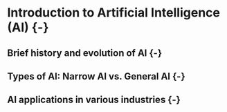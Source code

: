 # Introduction to Artificial Intelligence (AI) {-}

## Brief history and evolution of AI {-}

## Types of AI: Narrow AI vs. General AI {-}

## AI applications in various industries {-}
